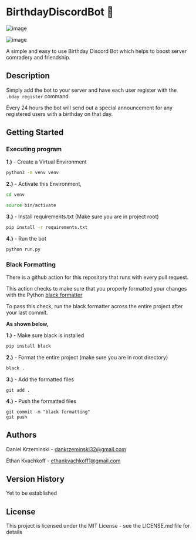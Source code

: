 # BirthdayDiscordBot 🎂

![image](https://github.com/dankrzeminski32/discord-birthday-bot/assets/76189617/d1cc5320-88a0-41f6-90e8-7fce4ffd7f32)

![image](https://github.com/dankrzeminski32/discord-birthday-bot/assets/76189617/b27edf59-8956-43e8-8cca-d8f8f7dc732a)


A simple and easy to use Birthday Discord Bot which helps to boost server comradery and friendship. 

## Description

Simply add the bot to your server and have each user register with the ```.bday register``` command.

Every 24 hours the bot will send out a special announcement for any registered users with a birthday on that day.

## Getting Started

### Executing program

**1.)** - Create a Virtual Environment

```bash
python3 -m venv venv
```

**2.)** - Activate this Environment,

```bash
cd venv
```

```bash
source bin/activate
```

**3.)** - Install requirements.txt (Make sure you are in project root)

```bash
pip install -r requirements.txt
```

**4.)** - Run the bot

```bash
python run.py
```

### Black Formatting

There is a github action for this repository that runs with every pull request.

This action checks to make sure that you properly formatted your changes with the Python [black formatter](https://black.readthedocs.io/en/stable/)

To pass this check, run the black formatter across the entire project after your last commit.

**As shown below,**

**1.)** - Make sure black is installed

```bash
pip install black
```

**2.)** - Format the entire project (make sure you are in root directory)

```bash
black .
```

**3.)** - Add the formatted files

```git
git add .
```

**4.)** - Push the formatted files

```git
git commit -m "black formatting"
git push
```

## Authors

Daniel Krzeminski - dankrzeminski32@gmail.com

Ethan Kvachkoff - ethankvachkoff1@gmail.com

## Version History

Yet to be established

## License

This project is licensed under the MIT License - see the LICENSE.md file for details
